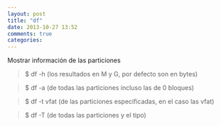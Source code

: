 ```yaml
---
layout: post
title: "df"
date: 2013-10-27 13:52
comments: true
categories: 
---
```

Mostrar información de las particiones 

>$ df -h (los resultados en M y G, por defecto son en bytes) 

>$ df -a (de todas las particiones incluso las de 0 bloques) 

>$ df -t vfat (de las particiones especificadas, en el caso las vfat) 

>$ df  -T (de todas las particiones y el tipo)

